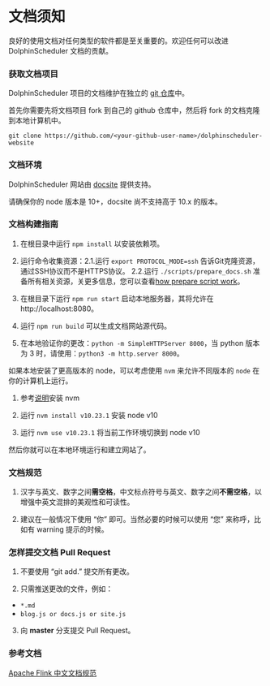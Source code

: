 # 文档须知

良好的使用文档对任何类型的软件都是至关重要的。欢迎任何可以改进 DolphinScheduler 文档的贡献。

### 获取文档项目

DolphinScheduler 项目的文档维护在独立的 [git 仓库](https://github.com/apache/dolphinscheduler-website)中。

首先你需要先将文档项目 fork 到自己的 github 仓库中，然后将 fork 的文档克隆到本地计算机中。

```
git clone https://github.com/<your-github-user-name>/dolphinscheduler-website
```

### 文档环境

DolphinScheduler 网站由 [docsite](https://github.com/chengshiwen/docsite-ext) 提供支持。

请确保你的 node 版本是 10+，docsite 尚不支持高于 10.x 的版本。

### 文档构建指南

1. 在根目录中运行 `npm install` 以安装依赖项。

2. 运行命令收集资源：2.1.运行 `export PROTOCOL_MODE=ssh` 告诉Git克隆资源，通过SSH协议而不是HTTPS协议。 2.2.运行 `./scripts/prepare_docs.sh` 准备所有相关资源，关更多信息，您可以查看[how prepare script work](https://github.com/apache/dolphinscheduler-website/blob/master/HOW_PREPARE_WOKR.md)。

3. 在根目录下运行 `npm run start` 启动本地服务器，其将允许在 http://localhost:8080。

4. 运行 `npm run build` 可以生成文档网站源代码。

5. 在本地验证你的更改：`python -m SimpleHTTPServer 8000`，当 python 版本为 3 时，请使用：`python3 -m http.server 8000`。

如果本地安装了更高版本的 node，可以考虑使用 `nvm` 来允许不同版本的 `node` 在你的计算机上运行。

1. 参考[说明](http://nvm.sh)安装 nvm

2. 运行 `nvm install v10.23.1` 安装 node v10

3. 运行 `nvm use v10.23.1` 将当前工作环境切换到 node v10

然后你就可以在本地环境运行和建立网站了。

### 文档规范

1. 汉字与英文、数字之间**需空格**，中文标点符号与英文、数字之间**不需空格**，以增强中英文混排的美观性和可读性。

2. 建议在一般情况下使用 “你” 即可。当然必要的时候可以使用 “您” 来称呼，比如有 warning 提示的时候。

### 怎样提交文档 Pull Request

1. 不要使用 “git add.” 提交所有更改。

2. 只需推送更改的文件，例如：

 * `*.md`
 * `blog.js or docs.js or site.js`

3. 向 **master** 分支提交 Pull Request。

### 参考文档

[Apache Flink 中文文档规范](https://cwiki.apache.org/confluence/display/FLINK/Flink+Translation+Specifications)
